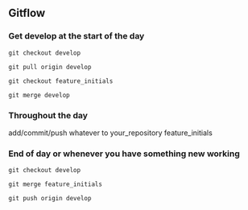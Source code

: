 ## Gitflow

### Get develop at the start of the day
`git checkout develop`

`git pull origin develop`

`git checkout feature_initials`

`git merge develop`

### Throughout the day
add/commit/push whatever to your_repository feature_initials

### End of day or whenever you have something new working
`git checkout develop`

`git merge feature_initials`

`git push origin develop`
